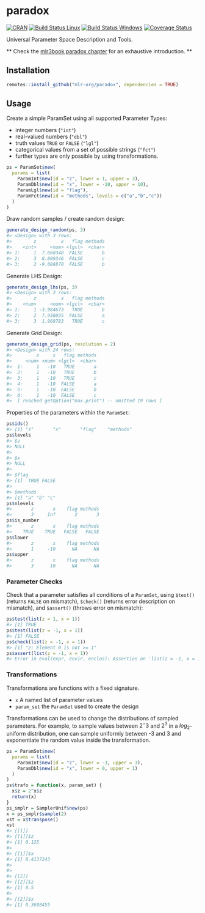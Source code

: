 # paradox

[![CRAN](https://www.r-pkg.org/badges/version/paradox)](https://cran.r-project.org/package=paradox)
[![Build Status Linux](https://travis-ci.org/mlr-org/paradox.svg?branch=master)](https://travis-ci.org/mlr-org/paradox)
[![Build Status Windows](https://ci.appveyor.com/api/projects/status/m26qhpq99cka8l1b?svg=true)](https://ci.appveyor.com/project/jakob-r/paradox)
[![Coverage Status](https://coveralls.io/repos/github/mlr-org/paradox/badge.svg?branch=master)](https://coveralls.io/github/mlr-org/paradox?branch=master)




Universal Parameter Space Description and Tools.

** Check the [mlr3book paradox chapter](https://mlr3book.mlr-org.com/paradox.html) for an exhaustive introduction. **

## Installation

```r
remotes::install_github("mlr-org/paradox", dependencies = TRUE)
```

## Usage

Create a simple ParamSet using all supported Parameter Types:

* integer numbers (`"int"`)
* real-valued numbers (`"dbl"`)
* truth values `TRUE` or `FALSE` (`"lgl"`)
* categorical values from a set of possible strings (`"fct"`)
* further types are only possible by using transformations.


```r
ps = ParamSet$new(
  params = list(
    ParamInt$new(id = "z", lower = 1, upper = 3),
    ParamDbl$new(id = "x", lower = -10, upper = 10),
    ParamLgl$new(id = "flag"),
    ParamFct$new(id = "methods", levels = c("a","b","c"))
  )
)
```

Draw random samples / create random design:


```r
generate_design_random(ps, 3)
#> <Design> with 3 rows:
#>        z         x   flag methods
#>    <int>     <num> <lgcl>  <char>
#> 1:     1  7.660348  FALSE       b
#> 2:     3  8.809346  FALSE       c
#> 3:     2 -9.088870  FALSE       b
```

Generate LHS Design:


```r
generate_design_lhs(ps, 3)
#> <Design> with 3 rows:
#>        z         x   flag methods
#>    <num>     <num> <lgcl>  <char>
#> 1:     1 -3.984673   TRUE       b
#> 2:     2  7.938035  FALSE       a
#> 3:     3  1.969783   TRUE       c
```

Generate Grid Design:


```r
generate_design_grid(ps, resolution = 2)
#> <Design> with 24 rows:
#>         z     x   flag methods
#>     <num> <num> <lgcl>  <char>
#>  1:     1   -10   TRUE       a
#>  2:     1   -10   TRUE       b
#>  3:     1   -10   TRUE       c
#>  4:     1   -10  FALSE       a
#>  5:     1   -10  FALSE       b
#>  6:     1   -10  FALSE       c
#>  [ reached getOption("max.print") -- omitted 19 rows ]
```

Properties of the parameters within the `ParamSet`:


```r
ps$ids()
#> [1] "z"       "x"       "flag"    "methods"
ps$levels
#> $z
#> NULL
#> 
#> $x
#> NULL
#> 
#> $flag
#> [1]  TRUE FALSE
#> 
#> $methods
#> [1] "a" "b" "c"
ps$nlevels
#>       z       x    flag methods 
#>       3     Inf       2       3
ps$is_number
#>       z       x    flag methods 
#>    TRUE    TRUE   FALSE   FALSE
ps$lower
#>       z       x    flag methods 
#>       1     -10      NA      NA
ps$upper
#>       z       x    flag methods 
#>       3      10      NA      NA
```

### Parameter Checks

Check that a parameter satisfies all conditions of a `ParamSet`, using `$test()` (returns `FALSE` on mismatch), `$check()` (returns error description on mismatch), and `$assert()` (throws error on mismatch):


```r
ps$test(list(z = 1, x = 1))
#> [1] TRUE
ps$test(list(z = -1, x = 1))
#> [1] FALSE
ps$check(list(z = -1, x = 1))
#> [1] "z: Element 0 is not >= 1"
ps$assert(list(z = -1, x = 1))
#> Error in eval(expr, envir, enclos): Assertion on 'list(z = -1, x = 1)' failed: z: Element 0 is not >= 1.
```

### Transformations

Transformations are functions with a fixed signature.

* `x` A named list of parameter values
* `param_set` the `ParamSet` used to create the design

Transformations can be used to change the distributions of sampled parameters.
For example, to sample values between $2^-3$ and $2^3$ in a $log_2$-uniform distribution, one can sample uniformly between -3 and 3 and exponentiate the random value inside the transformation.


```r
ps = ParamSet$new(
  params = list(
    ParamInt$new(id = "z", lower = -3, upper = 3),
    ParamDbl$new(id = "x", lower = 0, upper = 1)
  )
)
ps$trafo = function(x, param_set) {
  x$z = 2^x$z
  return(x)
}
ps_smplr = SamplerUnif$new(ps)
x = ps_smplr$sample(2)
xst = x$transpose()
xst
#> [[1]]
#> [[1]]$z
#> [1] 0.125
#> 
#> [[1]]$x
#> [1] 0.4137243
#> 
#> 
#> [[2]]
#> [[2]]$z
#> [1] 0.5
#> 
#> [[2]]$x
#> [1] 0.3688455
```
